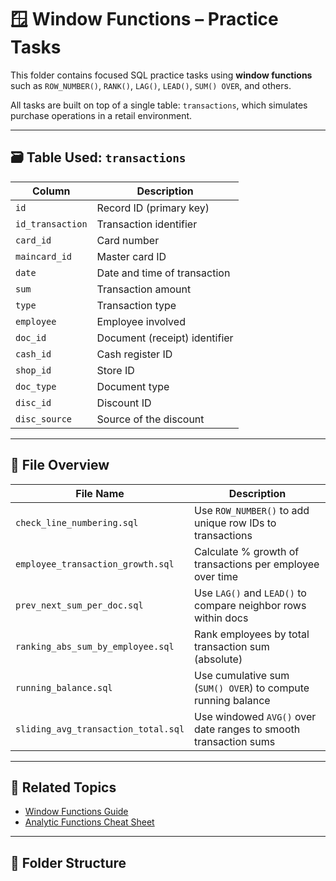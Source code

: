 # 🪟 Window Functions – Practice Tasks

This folder contains focused SQL practice tasks using **window functions** such as `ROW_NUMBER()`, `RANK()`, `LAG()`, `LEAD()`, `SUM() OVER`, and others.

All tasks are built on top of a single table: `transactions`, which simulates purchase operations in a retail environment.

---

## 🗃️ Table Used: `transactions`

| Column         | Description                                      |
|----------------|--------------------------------------------------|
| `id`           | Record ID (primary key)                          |
| `id_transaction`| Transaction identifier                          |
| `card_id`      | Card number                                      |
| `maincard_id`  | Master card ID                                   |
| `date`         | Date and time of transaction                     |
| `sum`          | Transaction amount                               |
| `type`         | Transaction type                                 |
| `employee`     | Employee involved                                |
| `doc_id`       | Document (receipt) identifier                    |
| `cash_id`      | Cash register ID                                 |
| `shop_id`      | Store ID                                         |
| `doc_type`     | Document type                                    |
| `disc_id`      | Discount ID                                      |
| `disc_source`  | Source of the discount                           |

---

## 📄 File Overview

| File Name                                | Description                                                     |
|------------------------------------------|-----------------------------------------------------------------|
| `check_line_numbering.sql`               | Use `ROW_NUMBER()` to add unique row IDs to transactions        |
| `employee_transaction_growth.sql`        | Calculate % growth of transactions per employee over time       |
| `prev_next_sum_per_doc.sql`              | Use `LAG()` and `LEAD()` to compare neighbor rows within docs   |
| `ranking_abs_sum_by_employee.sql`        | Rank employees by total transaction sum (absolute)              |
| `running_balance.sql`                    | Use cumulative sum (`SUM() OVER`) to compute running balance    |
| `sliding_avg_transaction_total.sql`      | Use windowed `AVG()` over date ranges to smooth transaction sums|

---

## 🔗 Related Topics

- [Window Functions Guide](https://www.sqltutorial.org/sql-window-functions/)
- [Analytic Functions Cheat Sheet](https://mode.com/sql-tutorial/sql-window-functions/)

---

## 📁 Folder Structure

